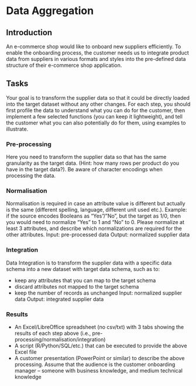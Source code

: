 # Data Aggregation

## Introduction
An e-commerce shop would like to onboard new suppliers efficiently. To enable the onboarding process, the customer needs
us to integrate product data from suppliers in various formats and styles into the pre-defined data structure of their e-commerce shop application.

## Tasks
Your goal is to transform the supplier data so that it could be directly loaded into the target dataset without any other changes.
For each step, you should first profile the data to understand what you can do for the customer, then implement a few selected
functions (you can keep it lightweight), and tell the customer what you can also potentially do for them, using examples to
illustrate.

### Pre-processing
Here you need to transform the supplier data so that has the same granularity as the target data. (Hint: how many rows per
product do you have in the target data?).
Be aware of character encodings when processing the data.

### Normalisation
Normalisation is required in case an attribute value is different but actually is the same (different spelling, language, different unit used etc.).
Example: if the source encodes Booleans as “Yes”/”No”, but the target as 1/0, then you would need to normalize “Yes” to 1
and “No” to 0.
Please normalize at least 3 attributes, and describe which normalizations are required for the other attributes.
Input: pre-processed data
Output: normalized supplier data

### Integration
Data Integration is to transform the supplier data with a specific data schema into a new dataset with target data schema,
such as to:
- keep any attributes that you can map to the target schema
- discard attributes not mapped to the target schema
- keep the number of records as unchanged
Input: normalized supplier data
Output: integrated supplier data

### Results
* An Excel/LibreOffice spreadsheet (no csv/txt) with 3 tabs showing the results of each step above (i.e., pre-processing/normalisation/integration)
* A script (R/Python/SQL/etc.) that can be executed to provide the above Excel file
* A customer presentation (PowerPoint or similar) to describe the above processing. Assume that the audience is the
customer onboarding manager – someone with business knowledge, and medium technical knowledge
